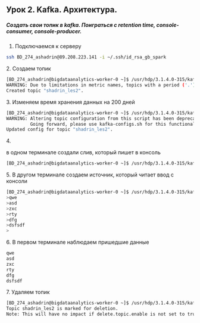## Урок 2. Kafka. Архитектура.

##### Создать свои топик в kafka. Поиграться с retention time, console-consumer, console-producer.

1. Подключаемся к серверу

```bash
ssh BD_274_ashadrin@89.208.223.141 -i ~/.ssh/id_rsa_gb_spark
```
 
2\. Создаем топик

```bash
[BD_274_ashadrin@bigdataanalytics-worker-0 ~]$ /usr/hdp/3.1.4.0-315/kafka/bin/kafka-topics.sh --create --topic shadrin_les2 --zookeeper bigdataanalytics-worker-0.novalocal:2181 --partitions 3 --replication-factor 2 --config retention.ms=-1
WARNING: Due to limitations in metric names, topics with a period ('.') or underscore ('_') could collide. To avoid issues it is best to use either, but not both.
Created topic "shadrin_les2".
```

3\. Изменяем время хранения данных на 200 дней

```bash
[BD_274_ashadrin@bigdataanalytics-worker-0 ~]$ /usr/hdp/3.1.4.0-315/kafka/bin/kafka-topics.sh --zookeeper bigdataanalytics-worker-0.novalocal:2181 --alter --config retention.ms=17280000000 --topic shadrin_les2
WARNING: Altering topic configuration from this script has been deprecated and may be removed in future releases.
         Going forward, please use kafka-configs.sh for this functionality
Updated config for topic "shadrin_les2".
```

4\.

в одном терминале создали слив, который пишет в консоль
```bash
[BD_274_ashadrin@bigdataanalytics-worker-0 ~]$ /usr/hdp/3.1.4.0-315/kafka/bin/kafka-console-consumer.sh --topic shadrin_les2 --from-beginning --bootstrap-server bigdataanalytics-worker-0.novalocal:6667

```

5\. В другом терминале создаем источник, который читает ввод с консоли

```bash
[BD_274_ashadrin@bigdataanalytics-worker-0 ~]$ /usr/hdp/3.1.4.0-315/kafka/bin/kafka-console-producer.sh --topic shadrin_les2 --broker-list bigdataanalytics-worker-0.novalocal:6667
>qwe
>asd
>zxc
>rty
>dfg
>dsfsdf
>
```

6\. В первом терминале наблюдаем пришедшие данные 

```bash
qwe
asd
zxc
rty
dfg
dsfsdf
```

7\. Удаляем топик

```bash
[BD_274_ashadrin@bigdataanalytics-worker-0 ~]$ /usr/hdp/3.1.4.0-315/kafka/bin/kafka-topics.sh --zookeeper bigdataanalytics-worker-0.novalocal:2181 --delete --topic shadrin_les2
Topic shadrin_les2 is marked for deletion.
Note: This will have no impact if delete.topic.enable is not set to true.

```
